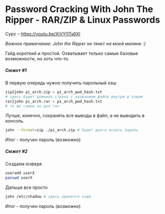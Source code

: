# Password Cracking With John The Ripper - RAR/ZIP & Linux Passwords

Сурс –  https://youtu.be/XjVYl1Ts6XI

*Важное примечание: John the Ripper не тянет на моей малине :(*

Гайд короткий и простой. Охватывает только самые базовые возможности, но хоть что-то.

##### Сюжет #1

В первую очередь нужно получить парольный хэш

```bash
zip2john pi_arch.zip > pi_arch_pwd_hash.txt
# здесь будет длинная строка с названием файла внутри и хэшом
rar2john pi_arch.rar > pi_arch_pwd_hash.txt
# то же самое но для rar
```

Лучше, конечно, сохранять все выводы в файл, а не выводить в консоль.

```bash
john --format=zip ./pi_arch.zip # будет долго искать пароль
```

Итог - получен пароль (возможно)



##### Сюжет #2

Создаем юзверя

```bash
useradd userX
passwd userX
```

Дальше все просто

```bash
john /etc/shadow # здесь хранятся хэши
```

Итог - получен пароль (возможно)